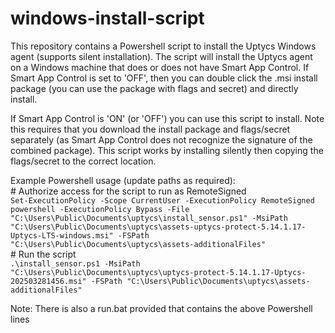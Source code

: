 # windows-install-script
This repository contains a Powershell script to install the Uptycs Windows agent (supports silent installation). 
The script will install the Uptycs agent on a Windows machine that does or does not have Smart App Control. 
If Smart App Control is set to 'OFF', then you can double click the .msi install package (you can use the package with flags and secret) and directly install.  
  
If Smart App Control is 'ON' (or 'OFF') you can use this script to install. Note this requires that you download the install package and flags/secret separately (as Smart App Control does not recognize the signature of the combined package). 
This script works by installing silently then copying the flags/secret to the correct location. 

Example Powershell usage (update paths as required):  
\# Authorize access for the script to run as RemoteSigned  
`Set-ExecutionPolicy -Scope CurrentUser -ExecutionPolicy RemoteSigned`    
`powershell -ExecutionPolicy Bypass -File "C:\Users\Public\Documents\uptycs\install_sensor.ps1" -MsiPath "C:\Users\Public\Documents\uptycs\assets-uptycs-protect-5.14.1.17-Uptycs-LTS-windows.msi" -FSPath "C:\Users\Public\Documents\uptycs\assets-additionalFiles"`  
\# Run the script  
`.\install_sensor.ps1 -MsiPath "C:\Users\Public\Documents\uptycs\uptycs-protect-5.14.1.17-Uptycs-202503281456.msi" -FSPath "C:\Users\Public\Documents\uptycs\assets-additionalFiles"`

Note: There is also a run.bat provided that contains the above Powershell lines
